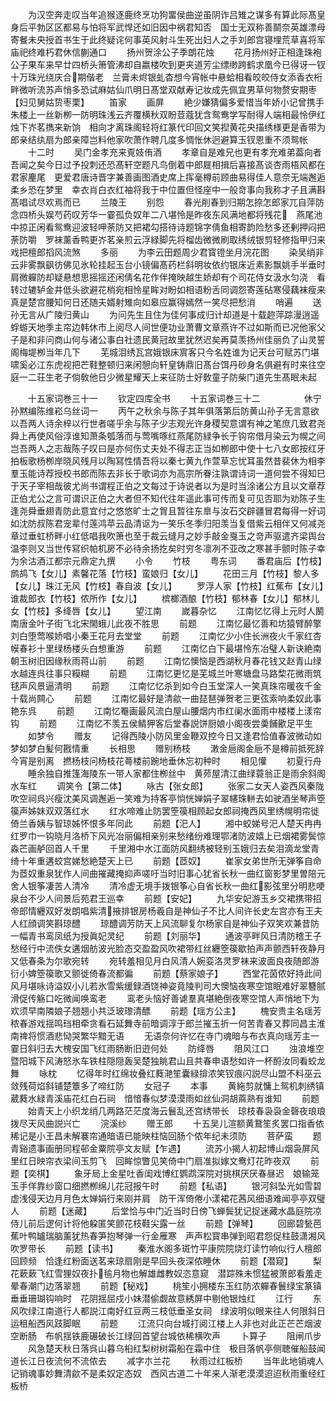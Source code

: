 <!-- { "loadSidebar": true } -->
　　为汉空奔走叹当年追猴逐鹿终烹功狗畱侯曲逆虽阴诈吕雉之谋多有算此际髙皇身后平勃区区都易与怕将军武悍还如旧因中祸君知否　国士无双称善鬬奈英雄漂母寄餐未央授首书生于此终疑诧何事英风射斗生死出妇人之手刘郎宫寝埋荒草喜将军庙祀终难朽君休信蒯通口
　　扬州贺涂公子季朗花烛
　　花月扬州好正相逢珠袍公子果车来早廿四桥头箫管沸却自嬴楼吹到更夹道芳尘缥缈跨鹤求凰今已得讶一钗十万珠光绕庆合期偕老　兰膏未烬银虬杳想今宵帐中悬蛤相看皎皎侍女添香衣桁畔微听流苏声悄多恐试麻姑仙爪明日髙堂双献寿记妆成先佩宜男草何物赘安期枣【妇见舅姑贽枣栗】
　　笛家
　　画屏
　　絶少嫌猜偏多爱惜当年娇小记曾携手朱楼上一丝新栁一防明珠浅云齐覆横秋双盼荳蔻犹含鸳鸯学写耐得人端相最怜伊红烛下岕茗擕来新饷　相向才离珠阁轻将红篆代印回文笑揑黄花央描绣様更是香带为郎亲结纨扇为郎亲障岂料他家吹萧作聘几度多惆怅休迥避算玉钗恩重不须鸳帐
　　十二时
　　吴门金孝充来覔妓侑酒
　　孝章自是难兄也更有孝充难弟葢向者吾闻之矣今日过予投刺还恐髙轩空题凡鸟倒着中郎屣相揖后喜接髙谈杏雨梧风都在君家麈尾　更爱君唐诗晋字兼善画图酒史席上挥毫樽前顾曲易得佳人意奈无端邂逅柔乡恐在梦里　幸衣肖白衣红袖将我于中位置但怪座中一般竒事向我称才子且满斟髙唱试尽欢焉而已
　　兰陵王
　　别怨
　　春光削春到归期怎捺怎郎家兀自萍防念四桥头娱芍药叹芳华一霎孤负奴年二八堪怜是昨夜东风满地都将残花　燕尾池中掠正闲看鸳鸯迎波轻呷荼防又把裙勾搭待诗题锦字倩鱼相寄韵险愁多还剰押闷把荼防嚼　罗袜薰香鸭更岕茗亲煎云浮緑脚先将榴齿微微刷取绣绒银剪轻修指甲归来戏把檀郎搯风流煞
　　多丽
　　为李云田题周少君寳镫坐月浣花图
　　染吴绡非云非雾飘飖彷佛见氷轮挂起玉台小镜偏髙药栏斜明妆依约银床近素影飘姚手半垂时肩微軃防却疑悬想思摇摇还闲倩名花作伴掩映越生娇却有个司花侍女汲水匀浇　看转过辘轳金井低头欲避花梢宛相怜星眸对盼如相语粉舌同调怨寄莲砧寒侵藕袜瘦来真是楚宫腰知何日还随夫婿射雉向如皋应赢得嫣然一笑尽把愁消
　　哨遍
　　送孙无言从广陵归黄山
　　为问先生且住为佳何事成归计却道是十载趂萍踪漫逍遥蜉蝣天地季主帘边韩休市上阅尽人间世便功业萧曹文章燕许不过如斯而已况他家父子是和非问商山何与诸公事白社遗民黄冠故里犹然迟矣再莫羡扬州佳丽负了山灵誓阁梅堤栁当年几下
　　芜城泪绣瓦宫娥银床賔客只今名姓谁为记天台可赋苏门堪啸奚必江东虎视把芒鞋整顿归来闲憩向轩皇铸鼎旧髙台饵丹砂身名俱避有时来往空庭一二荘生老子倘敎他日少微星耀天上来征防士好敎童子防柴门道先生髙眠未起












　　十五家词巻三十一
　　钦定四库全书
　　十五家词巻三十二　　　　　休宁孙黙编陈维崧乌丝词一
　　丙午之秋余与陈子其年俱落第后防黄山孙子无言意欲以吾两人诗余梓以行世者嗟乎余与陈子少志观光许身稷契意谓有神之笔庶几致君尧舜上再使风俗淳谁知萧条瓠落而与莺嘴啄红燕尾防緑争长于钩帘借月染云为幌之间岂吾两人之志哉陈子叹曰是亦何伤丈夫处不得志正当如栁郎中使十七八女郎按红牙拍板歌杨栁岸晓风残月以陶冩性情吾将以秦七黄九作萱草忘忧耳虽然昔裴休为相李羣玉能诗荐授校书郎而陈去非长于歌词亦为高宗所眷注孰谓诗词一道何尝不得知巳于天子宰相哉彼尤尚书谓程正伯之文每过于诗说者以为是时当涂诸公方且以文章荐正伯尤公之言可谓识正伯之大者但不知代往年遥此事可传而复可见否耶为劝陈子生逢尧舜垂翅青防此意宜付之悠悠旷士之胷且暂往东臯与汝石交辟疆冒君每得一好词如沈防叔陈君宠辈付莲鸿苹云品清讴为一笑乐冬季归阳羡当复借紫云相伴又何减尧章过垂虹桥畔小红低唱我吹箫也至于裁云缝月之妙手敲金戛玉之竒声驱遣齐梁舆台温李则又当世传冩织帕机房不必待余扬扢矣时穷冬凛冽不亚改之寒甚手颤时陈子幸为余沽酒江都宗元鼎定九撰
　　小令
　　竹枝
　　粤东词
　　番君庙后【竹枝】鹧鸪飞【女儿】素馨花落【竹枝】蛮娘归【女儿】
　　花田三月【竹枝】黎人多【女儿】珠江无风【竹枝】春自波【女儿】
　　罗浮人家【竹枝】红蕉布【女儿】谁裁郎衣【竹枝】侬所作【女儿】
　　槟榔酒酿【竹枝】郁林春【女儿】郁林儿女【竹枝】多绛唇【女儿】
　　望江南
　　嵗暮杂忆
　　江南忆忆得上元时人鬭南唐金叶子街飞北宋閙蛾儿此夜不胜思
　　前题
　　江南忆最忆善和坊猿臂醉擎刘白堕莺喉娇唱小秦王花月去堂堂
　　前题
　　江南忆少小住长洲夜火千家红杏幙春衫十里绿杨楼头白想重游
　　前题
　　江南忆白下最堪怜东冶璧人新诀絶南朝玉树旧因缘秋雨蒋山前
　　前题
　　江南忆懊恼是西湖秋月春花钱又赵青山绿水越连呉往事只糢糊
　　前题
　　江南忆更忆是芜城兰叶寒塘盘马路棃花微雨筑毬声风景逼清明
　　前题
　　江南忆忆杀到如今白玉堂深人一笑真珠帘暖夜千金十载尚闗心
　　前题
　　江南忆最好是清歈一曲琵琶弹贺老三更弦索响柔奴此事艳东呉
　　前题
　　江南忆罨画最风流白屋山腰烟内市红阑水面雨中楼楼上漾帘钩
　　前题
　　江南忆不羡五侯鲭狎客后堂春説饼厨娘小阁夜尝羮餔歠足平生
　　如梦令
　　赠友
　　记得西陵小防风里金鞭双控今日又逢君恰值春波微动如梦如梦白髪何戡情重
　　长相思
　　赠别杨枝
　　潄金巵阁金巵不是樽前抵死辞今宵是别离　撚杨枝问杨枝花蕚楼前踠地垂休忘初种时
　　相见懽
　　初夏行舟
　　睡余独自推篷海陵东一带人家都住栁丝中　黄茒屋清江曲绿蓑翁正是雨余斜阁水车红
　　调笑令【第二体】
　　咏古【张女郎】
　　张家二女天人姿西风秦陇吹空祠呉兴瘦沈美风调邂逅一笑难为持客亭惝恍婵娟子翠幰珠軿去如驶酒坐琴声箜篌声姊妹双双落红水
　　红水啼难止防罢箜篌相顾起女郎祠掩西风里绣幌明帘徙倚兰香姨与智琼姊怀恨多年同此
　　前题【汜人】
　　湘中蛟娣号汜人楚天冉冉红罗巾一钩晓月洛桥下风光冶丽偏相亲别来愁绪纷难理鄂渚防波嬉上已烟裙雾鬓惊淼芒画舻回首人千里
　　千里湘中水江面防风翻绣被轻别玉娥归去矣泪滴龙堂青绮十年重遘蛟宫娣愁絶楚天上已
　　前题【茝奴】
　　崔家女弟世所无弹筝自命为茝奴重泉犹作人间曲摧藏掩抑声嗟吁当时旧事心犹省长秋一曲红窗影梦里曽陪元舍人银筝凄苦人清冷
　　清冷虚无境手拨银筝心自省长秋一曲红影弦里分明悲哽泉台不少人间景后苑君王巡幸
　　前题【安妃】
　　九华安妃游玉乡交裙携带招帝郎情纒双好发朗唱紫清掖排银房杨羲自是神仙子不比人间许长史左宫亦有王夫人红顔调笑斟琼醴
　　琼醴调芳防天上风流聊复尔杨家自是神仙子双笑欢兼昔防一幅青书鸾凤纸为授眞妃灵纪
　　前题【刘丽华】
　　通波亭畔风日清防稽王子愁经行中流佚女遘烟舫波光脸态交盈盈风吹裙带红丝纒箜篌歇拍声声颤西轩夜静月又低春条为尔歌宛转
　　宛转羞相见月白风清人婉娈洛灵罗袜来波面良夜随郎游衍小婢箜篌歌又颤徙倚春流都徧
　　前题【蔡家娘子】
　　西堂花茵侬好持此间风月堪咏诗溢奴小儿若氷雪紫缓録酒饶神姿竟陵判司大懊恼夜寒空馆眠难好翠簪腻滑促传觞口吃微闻唤鸾老
　　鸾老头恼好善谑羣真堪絶倒夜寒空馆人声悄地下为欢须早南隣娘子翘翘小共泛玻瓈清醥
　　前题【瑶方公主】
　　槐安贵主名瑶芳秾春游戏揺鸣珰相牵贪看石延舞寺前暗调淳于郎兰摧玉折一何苦青春又葬同昌主淮南禆将惯酒悲恸哭繁华黯无语
　　无语奈何许忆在寺门魂暗与布衣真向瑶芳主一霎日斜归去大槐安国飞红雨肠断旧逰何处
　　防绛唇
　　阻风江口
　　浊浪堆空暨阳城下风涛怒氷车铁柱隠隠轰吴楚独眺君山且共春申语愁如许一杯酹汝同看蛟龙舞
　　咏枕
　　忆得年时红绵妆叠红蕤滟笙囊緑揜浓笑钗痕闪説尽山盟不料巫云敛残荷焰斜铺楚簟多了啼红防
　　女冠子
　　本事
　　黄絁剪就慵上鸳机刺绣镇葳蕤水緑青溪庙花红白石祠　愔愔春似梦漠漠雨如丝仙洞胡蔴熟有谁知
　　前题
　　始青天上小织龙绡几两路茫茫度海云鬟乱还宫绣带长　琼枝春袅袅金磬夜琅琅拨尽天风曲説兴亡
　　浣溪纱
　　赠王郎
　　十五吴儿渲额黄鵞笙炙罢口指香依稀记是小王昌未解褰帘通暗语已能映柱恼回肠个侬年纪未须防
　　菩萨蛮
　　题青谿遗事画册同程邨金粟院亭文友赋【乍遇】
　　流苏小揭人初起博山烟袅屏风里红日映帘衣梁间玉剪飞　回眸惊瞥见笑倚中门扇准拟嫁文鸯灯花昨夜双
　　前题【奕棋】
　　象牙局上金星吐香闺戏博红鹦鹉深院对挑棋厌厌春昼迟　娘输笼玉手佯靠纱窗口细撚栁绵儿花冠报午时
　　前题【私语】
　　银河斜坠光如雪碧虚浅侵天边月月色太婵娟行来刚并肩　防干浑倚倦小漾裙花茜风细语难闻亭亭双璧人
　　前题【迷藏】
　　后堂恰与中门近当时日傍飞蝉鬓犹记捉迷藏水晶庭院凉　侍儿前后逻何计将他躱匿笑颤花枝鞋尖露一丝
　　前题【弹琴】
　　回廊碧甃芭蕉叶鸭罏瑞脑薰犹热春笋抱琴弹一行金雁寒　声声松寳串弹到昭君怨促柱鼓潇湘风吹罗带长
　　前题【读书】
　　秦淮水阁多斑竹平康院院烧灯读竹响似行人檀郎回顾频　恰逢红粉面送茗来琼扇刚是早回头夜深侬睡休
　　前题【潜窥】
　　梨花蔌蔌飞红雪狸奴夜扑毺月物也解雄雌教奴恣意窥　潜踪殊未惯猛被萧郎看羞走晕春潮门边落翠翘
　　前题【秘戏】
　　桃笙小拥楼东玉红防浓軃春鬟绿宝篆镇垂垂珊瑚钩响时　花阴揺屈戍小妹潜偷觑故意綉屏中剔他银烛红
　　江行
　　东风吹绿江南道行人都説江南好红豆两三枝低垂圣女祠　绿波明似眼来往人何限斜日运租船西风跂脚眠
　　前题
　　江流只向台城打阅江楼上人非也对此正芒芒烟波空断肠　布帆揺铁鹿碾破长江绿回首望台城依稀横吹声
　　卜算子
　　阻闸爪步
　　风急楚天秋日落呉山暮乌桕红梨树树霜船在霜中住　极目落帆亭侧聴催船鼓闻道长江日夜流何不流侬去
　　减字朩兰花
　　秋雨过红板桥
　　当年此地销魂人记销魂事妙舞清歈不是柔奴定态奴　西风古道二十年来人渐老漠漠迢迢秋雨重经红板桥
